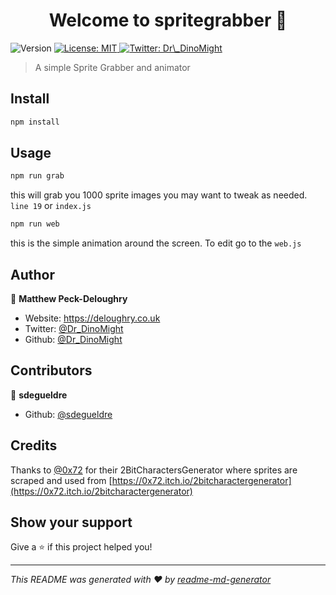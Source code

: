 <h1 align="center">Welcome to spritegrabber 👋</h1>
<p>
  <img alt="Version" src="https://img.shields.io/badge/version-0.0.1-blue.svg?cacheSeconds=2592000" />
  <a href="#" target="_blank">
    <img alt="License: MIT" src="https://img.shields.io/badge/License-MIT-yellow.svg" />
  </a>
  <a href="https://twitter.com/Dr_DinoMight" target="_blank">
    <img alt="Twitter: Dr\_DinoMight" src="https://img.shields.io/twitter/follow/Dr_DinoMight.svg?style=social" />
  </a>
</p>

> A simple Sprite Grabber and animator

## Install

```sh
npm install
```

## Usage

```sh
npm run grab
```
this will grab you 1000 sprite images you may want to tweak as needed. `line 19` or `index.js`

```sh
npm run web
```
this is the simple animation around the screen. To edit go to the `web.js`


## Author

👤 **Matthew Peck-Deloughry**

* Website: https://deloughry.co.uk
* Twitter: [@Dr_DinoMight](https://twitter.com/Dr_DinoMight)
* Github: [@Dr_DinoMight](https://github.com/Dr_DinoMight)


## Contributors

👤 **sdegueldre**
* Github: [@sdegueldre](https://github.com/sdegueldre)

## Credits

Thanks to [@0x72](https://twitter.com/_0x72_) for their 2BitCharactersGenerator where sprites are scraped and used from [https://0x72.itch.io/2bitcharactergenerator](https://0x72.itch.io/2bitcharactergenerator)

## Show your support

Give a ⭐️ if this project helped you!

***
_This README was generated with ❤️ by [readme-md-generator](https://github.com/kefranabg/readme-md-generator)_
